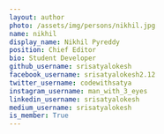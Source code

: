 ```yaml
---
layout: author
photo: /assets/img/persons/nikhil.jpg
name: nikhil
display_name: Nikhil Pyreddy
position: Chief Editor
bio: Student Developer
github_username: srisatyalokesh
facebook_username: srisatyalokesh2.12
twitter_username: codewithsatya
instagram_username: man_with_3_eyes
linkedin_username: srisatyalokesh
medium_username: srisatyalokesh
is_member: True
---
```

